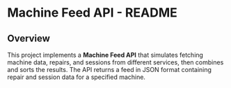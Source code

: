 # Machine Feed API - README

## Overview

This project implements a **Machine Feed API** that simulates fetching machine data, repairs, and sessions from different services, then combines and sorts the results. The API returns a feed in JSON format containing repair and session data for a specified machine.

